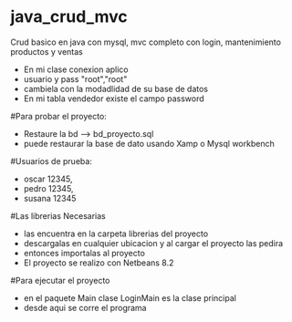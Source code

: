 # java_crud_mvc
Crud basico en java con mysql, mvc completo con login, mantenimiento productos y ventas

- En mi clase conexion aplico 
- usuario y pass "root","root"
- cambiela con la modadlidad de su base de datos
- En mi tabla vendedor existe el campo password

#Para probar el proyecto:
- Restaure la bd --> bd_proyecto.sql
- puede restaurar la base de dato usando Xamp o Mysql workbench


#Usuarios de prueba:
- oscar    12345,
- pedro    12345,
- susana   12345

#Las librerias Necesarias 
- las encuentra en la carpeta librerias del proyecto
- descargalas en cualquier ubicacion y al cargar el proyecto las pedira
- entonces importalas al proyecto
- El proyecto se realizo con Netbeans 8.2

#Para ejecutar el proyecto 
- en el paquete Main clase LoginMain es la clase principal 
- desde aqui se corre el programa
